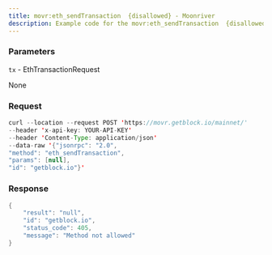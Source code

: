 ```yaml
---
title: movr:eth_sendTransaction  {disallowed} - Moonriver
description: Example code for the movr:eth_sendTransaction  {disallowed} json-rpc method. Сomplete guide on how to use movr:eth_sendTransaction  {disallowed} json-rpc in GetBlock.io Web3 documentation.
---
```


### Parameters


`tx` - EthTransactionRequest

None

### Request

``` java
curl --location --request POST 'https://movr.getblock.io/mainnet/' 
--header 'x-api-key: YOUR-API-KEY' 
--header 'Content-Type: application/json' 
--data-raw '{"jsonrpc": "2.0",
"method": "eth_sendTransaction",
"params": [null],
"id": "getblock.io"}'
```

###  Response

``` java
{
    "result": "null",
    "id": "getblock.io",
    "status_code": 405,
    "message": "Method not allowed"
}
```


